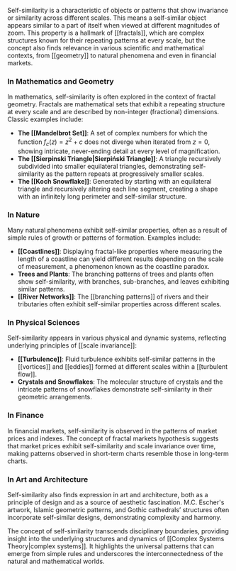 Self-similarity is a characteristic of objects or patterns that show invariance or similarity across different scales. This means a self-similar object appears similar to a part of itself when viewed at different magnitudes of zoom. This property is a hallmark of [[fractals]], which are complex structures known for their repeating patterns at every scale, but the concept also finds relevance in various scientific and mathematical contexts, from [[geometry]] to natural phenomena and even in financial markets.

### In Mathematics and Geometry

In mathematics, self-similarity is often explored in the context of fractal geometry. Fractals are mathematical sets that exhibit a repeating structure at every scale and are described by non-integer (fractional) dimensions. Classic examples include:

- **The [[Mandelbrot Set]]**: A set of complex numbers for which the function $f_c(z) = z^2 + c$ does not diverge when iterated from $z=0$, showing intricate, never-ending detail at every level of magnification.
- **The [[Sierpinski Triangle|Sierpiński Triangle]]**: A triangle recursively subdivided into smaller equilateral triangles, demonstrating self-similarity as the pattern repeats at progressively smaller scales.
- **The [[Koch Snowflake]]**: Generated by starting with an equilateral triangle and recursively altering each line segment, creating a shape with an infinitely long perimeter and self-similar structure.

### In Nature

Many natural phenomena exhibit self-similar properties, often as a result of simple rules of growth or patterns of formation. Examples include:

- **[[Coastlines]]**: Displaying fractal-like properties where measuring the length of a coastline can yield different results depending on the scale of measurement, a phenomenon known as the coastline paradox.
- **Trees and Plants**: The branching patterns of trees and plants often show self-similarity, with branches, sub-branches, and leaves exhibiting similar patterns.
- **[[River Networks]]**: The [[branching patterns]] of rivers and their tributaries often exhibit self-similar properties across different scales.

### In Physical Sciences

Self-similarity appears in various physical and dynamic systems, reflecting underlying principles of [[scale invariance]]:

- **[[Turbulence]]**: Fluid turbulence exhibits self-similar patterns in the [[vortices]] and [[eddies]] formed at different scales within a [[turbulent flow]].
- **Crystals and Snowflakes**: The molecular structure of crystals and the intricate patterns of snowflakes demonstrate self-similarity in their geometric arrangements.

### In Finance

In financial markets, self-similarity is observed in the patterns of market prices and indexes. The concept of fractal markets hypothesis suggests that market prices exhibit self-similarity and scale invariance over time, making patterns observed in short-term charts resemble those in long-term charts.

### In Art and Architecture

Self-similarity also finds expression in art and architecture, both as a principle of design and as a source of aesthetic fascination. M.C. Escher's artwork, Islamic geometric patterns, and Gothic cathedrals’ structures often incorporate self-similar designs, demonstrating complexity and harmony.

The concept of self-similarity transcends disciplinary boundaries, providing insight into the underlying structures and dynamics of [[Complex Systems Theory|complex systems]]. It highlights the universal patterns that can emerge from simple rules and underscores the interconnectedness of the natural and mathematical worlds.